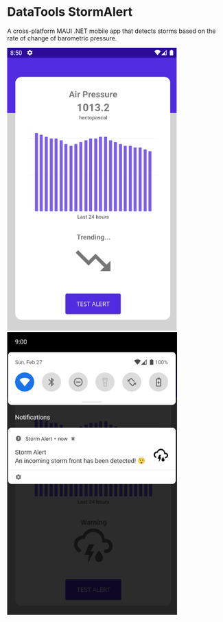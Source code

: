 # DataTools StormAlert
 
A cross-platform MAUI .NET mobile app that detects storms based on the rate of change of barometric pressure.
 
<img src="./AppMainPage.png" height="660"> <img src="./AppAlert.png" height="660">
<!--
![plot](./AppMainPage.png)
![plot](./AppAlert.png)
-->
